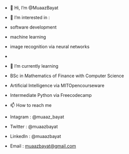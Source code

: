 - 👋 Hi, I’m @MuaazBayat
- 👀 I’m interested in :
- software development
- machine learning
- image recognition via neural networks
- 
- 🌱 I’m currently learning 
- BSc in Mathematics of Finance with Computer Science
- Artificial Intelligence via MITOpencourseware
- Intermediate Python via Freecodecamp

- 📫 How to reach me 
- Intagram : @muaaz_bayat
- Twitter : @muaazbayat
- LinkedIn : @muaazbayat
- Email : muaazbayat@gmail.com

